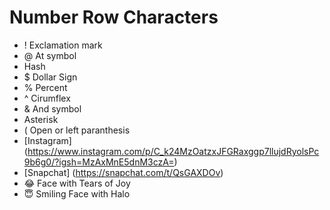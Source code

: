 # Number Row Characters
- ! Exclamation mark
- @ At symbol
- Hash
- $ Dollar Sign
- % Percent
- ^ Cirumflex
- & And symbol
- Asterisk
- ( Open or left paranthesis
- [Instagram] (https://www.instagram.com/p/C_k24MzOatzxJFGRaxggp7llujdRyolsPc9b6g0/?igsh=MzAxMnE5dnM3czA=)
- [Snapchat] (https://snapchat.com/t/QsGAXDOv)
- 😂 Face with Tears of Joy
- 😇 Smiling Face with Halo
